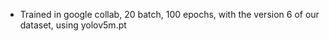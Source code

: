 - Trained in google collab, 20 batch, 100 epochs, with the version 6 of our dataset, using yolov5m.pt